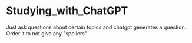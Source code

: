 # Studying_with_ChatGPT
Just ask questions about certain topics and chatgpt generates a question.
Order it to not give any "spoilers"
